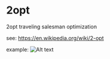 # 2opt
2opt traveling salesman optimization

see:
https://en.wikipedia.org/wiki/2-opt

example:
![Alt text](images/TSP:PNG?raw=true "Title")
